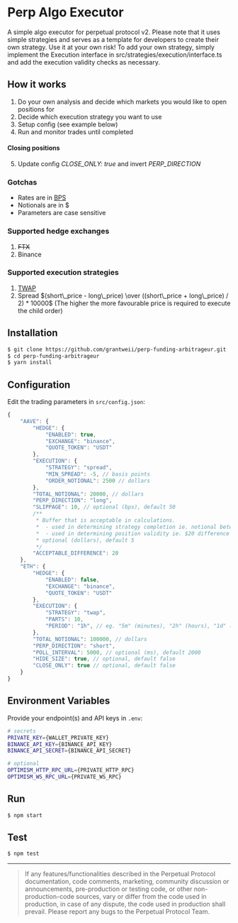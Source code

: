 # Perp Algo Executor

A simple algo executor for perpetual protocol v2. Please note that it uses simple strategies and serves as a template for developers to create their own strategy. Use it at your own risk!
To add your own strategy, simply implement the Execution interface in src/strategies/execution/interface.ts and add the execution validity checks as necessary.

## How it works

1. Do your own analysis and decide which markets you would like to open positions for
2. Decide which execution strategy you want to use
3. Setup config (see example below)
4. Run and monitor trades until completed
#### Closing positions
5. Update config *CLOSE_ONLY: true* and invert *PERP_DIRECTION*

### Gotchas
- Rates are in [BPS](https://www.investopedia.com/terms/b/basispoint.asp)
- Notionals are in $
- Parameters are case sensitive

### Supported hedge exchanges
1. ~~FTX~~
2. Binance

### Supported execution strategies
1. [TWAP](https://river.com/learn/terms/t/time-weighted-average-price-twap/#:~:text=An%20asset's%20time%2Dweighted%20average,over%20a%20specified%20time%20period.)
2. Spread $(short\_price - long\_price) \over ((short\_price + long\_price) / 2) * 10000$ (The higher the more favourable price is required to execute the child order)

## Installation

```bash
$ git clone https://github.com/grantweii/perp-funding-arbitrageur.git
$ cd perp-funding-arbitrageur
$ yarn install
```

## Configuration

Edit the trading parameters in `src/config.json`:

```javascript
{
    "AAVE": {
        "HEDGE": {
            "ENABLED": true,
            "EXCHANGE": "binance",
            "QUOTE_TOKEN": "USDT"
        },
        "EXECUTION": {
            "STRATEGY": "spread",
            "MIN_SPREAD": -5, // basis points
            "ORDER_NOTIONAL": 2500 // dollars
        },
        "TOTAL_NOTIONAL": 20000, // dollars
        "PERP_DIRECTION": "long",
        "SLIPPAGE": 10, // optional (bps), default 50
        /**
         * Buffer that is acceptable in calculations.
         *  - used in determining strategy completion ie. notional between $980 and $1020 will be considered complete when OPENING
         *  - used in determining position validity ie. $20 difference between hedge notional and perp notional is still considered valid
         * optional (dollars), default 5
         */
        "ACCEPTABLE_DIFFERENCE": 20
    },
    "ETH": {
        "HEDGE": {
            "ENABLED": false,
            "EXCHANGE": "binance",
            "QUOTE_TOKEN": "USDT"
        },
        "EXECUTION": {
            "STRATEGY": "twap",
            "PARTS": 10,
            "PERIOD": "1h", // eg. "5m" (minutes), "2h" (hours), "1d" (days)
        },
        "TOTAL_NOTIONAL": 100000, // dollars
        "PERP_DIRECTION": "short",
        "POLL_INTERVAL": 5000, // optional (ms), default 2000
        "HIDE_SIZE": true, // optional, default false
        "CLOSE_ONLY": true // optional, default false
    }
}
```

## Environment Variables

Provide your endpoint(s) and API keys in `.env`:

```bash
# secrets
PRIVATE_KEY={WALLET_PRIVATE_KEY}
BINANCE_API_KEY={BINANCE_API_KEY}
BINANCE_API_SECRET={BINANCE_API_SECRET}

# optional
OPTIMISM_HTTP_RPC_URL={PRIVATE_HTTP_RPC}
OPTIMISM_WS_RPC_URL={PRIVATE_WS_RPC}
```

## Run

```bash
$ npm start
```

## Test

```bash
$ npm test
```

---

> If any features/functionalities described in the Perpetual Protocol documentation, code comments, marketing, community discussion or announcements, pre-production or testing code, or other non-production-code sources, vary or differ from the code used in production, in case of any dispute, the code used in production shall prevail. Please report any bugs to the Perpetual Protocol Team.